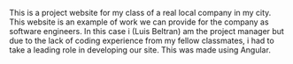This is a project website for my class of a real local company in my city. 
This website is an example of work we can provide for the company as software engineers.
In this case i (Luis Beltran) am the project manager but due to the lack of coding experience from my fellow classmates, i had to take a leading role in developing our site.
This was made using Angular.
